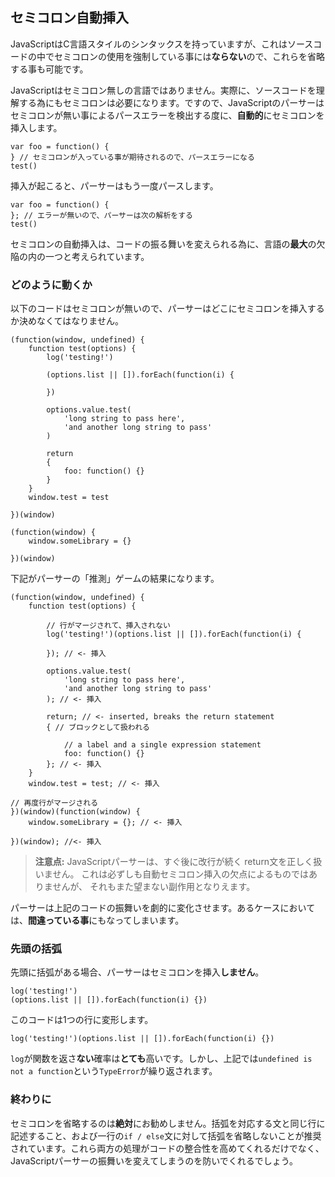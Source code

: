 ## セミコロン自動挿入

JavaScriptはC言語スタイルのシンタックスを持っていますが、これはソースコードの中でセミコロンの使用を強制している事には**ならない**ので、これらを省略する事も可能です。

JavaScriptはセミコロン無しの言語ではありません。実際に、ソースコードを理解する為にもセミコロンは必要になります。ですので、JavaScriptのパーサーはセミコロンが無い事によるパースエラーを検出する度に、**自動的**にセミコロンを挿入します。

    var foo = function() {
    } // セミコロンが入っている事が期待されるので、パースエラーになる
    test()

挿入が起こると、パーサーはもう一度パースします。

    var foo = function() {
    }; // エラーが無いので、パーサーは次の解析をする
    test()

セミコロンの自動挿入は、コードの振る舞いを変えられる為に、言語の**最大**の欠陥の内の一つと考えられています。

### どのように動くか

以下のコードはセミコロンが無いので、パーサーはどこにセミコロンを挿入するか決めなくてはなりません。

    (function(window, undefined) {
        function test(options) {
            log('testing!')

            (options.list || []).forEach(function(i) {

            })

            options.value.test(
                'long string to pass here',
                'and another long string to pass'
            )

            return
            {
                foo: function() {}
            }
        }
        window.test = test

    })(window)

    (function(window) {
        window.someLibrary = {}

    })(window)

下記がパーサーの「推測」ゲームの結果になります。

    (function(window, undefined) {
        function test(options) {

            // 行がマージされて、挿入されない
            log('testing!')(options.list || []).forEach(function(i) {

            }); // <- 挿入

            options.value.test(
                'long string to pass here',
                'and another long string to pass'
            ); // <- 挿入

            return; // <- inserted, breaks the return statement
            { // ブロックとして扱われる

                // a label and a single expression statement
                foo: function() {} 
            }; // <- 挿入
        }
        window.test = test; // <- 挿入

    // 再度行がマージされる
    })(window)(function(window) {
        window.someLibrary = {}; // <- 挿入

    })(window); //<- 挿入

> **注意点:** JavaScriptパーサーは、すぐ後に改行が続く return文を正しく扱いません。
> これは必ずしも自動セミコロン挿入の欠点によるものではありませんが、
> それもまた望まない副作用となりえます。


パーサーは上記のコードの振舞いを劇的に変化させます。あるケースにおいては、**間違っている事**にもなってしまいます。

### 先頭の括弧

先頭に括弧がある場合、パーサーはセミコロンを挿入**しません**。

    log('testing!')
    (options.list || []).forEach(function(i) {})

このコードは1つの行に変形します。

    log('testing!')(options.list || []).forEach(function(i) {})

`log`が関数を返さ**ない**確率は**とても**高いです。しかし、上記では`undefined is not a function`という`TypeError`が繰り返されます。

### 終わりに

セミコロンを省略するのは**絶対**にお勧めしません。括弧を対応する文と同じ行に記述すること、および一行の`if / else`文に対して括弧を省略しないことが推奨されています。これら両方の処理がコードの整合性を高めてくれるだけでなく、JavaScriptパーサーの振舞いを変えてしまうのを防いでくれるでしょう。
